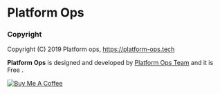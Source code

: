 # Platform Ops

### Copyright

Copyright (C) 2019 Platform ops, https://platform-ops.tech

**Platform Ops** is designed and developed by [Platform Ops Team](https://platform-ops.tech/team) and it is Free . 

<a href="https://platform-ops.tech/donate/" target="_blank"><img src="https://www.buymeacoffee.com/assets/img/custom_images/orange_img.png" alt="Buy Me A Coffee" style="height: auto !important;width: auto !important;" ></a>
